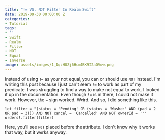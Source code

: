 ```yaml
---
title: "!= VS. NOT Filter In Realm Swift"
date: 2019-09-30 00:00:00 Z
categories:
- Tutorial
tags:
- ''
- Swift
- Realm
- Filter
- NOT
- Equal
- Inverse
image: assets/images/1_DqzHUZj6HcmIBK9I2aOVww.png
---
```


Instead of using `!=` as your not equal, you can or should use `NOT` instead. I'm writing this post because I just can't seem `!=` to work as part of my predicate. I was struggling to find a way to make not equal to work. I looked it up in the documentation. Even though `!=` is in there, I could not make it work. However, the `=` sign worked. Weird. And so, I did something like this.

    let filter = "(status = 'Pending' OR (status = 'Washed' AND (pad = 2 OR pad = 3))) AND NOT cancel = 'Cancelled' AND NOT ownerId = ''"
    orders!.filter(filter)

Here, you'll see `NOT` placed before the attribute. I don't know why it works that way, but it works anyway.
